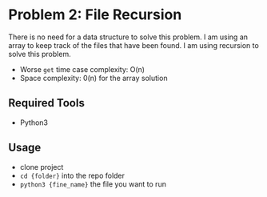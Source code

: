 # Problem 2: File Recursion

There is no need for a data structure to solve this problem. I am using an array to keep track of the
files that have been found. I am using recursion to solve this problem.

* Worse `get` time case complexity: O(n)
* Space complexity: 0(n)        for the array solution


## Required Tools
* Python3

## Usage
* clone project
* `cd {folder}` into the repo folder
* `python3 {fine_name}` the file you want to run
